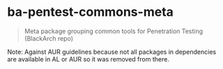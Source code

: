 # ba-pentest-commons-meta

> Meta package grouping common tools for Penetration Testing (BlackArch repo)

Note: Against AUR guidelines because not all packages in dependencies are available in AL or AUR so it was removed from there.
